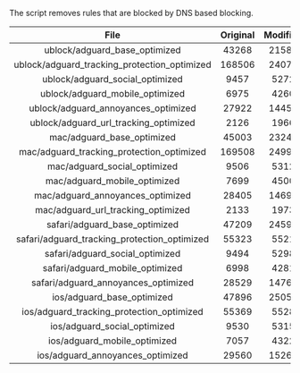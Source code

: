 The script removes rules that are blocked by DNS based blocking.


| File | Original | Modified |
|:----:|:-----:|:-----:|
| ublock/adguard_base_optimized | 43268 | 21587 |
| ublock/adguard_tracking_protection_optimized | 168506 | 24078 |
| ublock/adguard_social_optimized | 9457 | 5272 |
| ublock/adguard_mobile_optimized | 6975 | 4260 |
| ublock/adguard_annoyances_optimized | 27922 | 14456 |
| ublock/adguard_url_tracking_optimized | 2126 | 1966 |
| mac/adguard_base_optimized | 45003 | 23243 |
| mac/adguard_tracking_protection_optimized | 169508 | 24990 |
| mac/adguard_social_optimized | 9506 | 5312 |
| mac/adguard_mobile_optimized | 7699 | 4500 |
| mac/adguard_annoyances_optimized | 28405 | 14691 |
| mac/adguard_url_tracking_optimized | 2133 | 1973 |
| safari/adguard_base_optimized | 47209 | 24596 |
| safari/adguard_tracking_protection_optimized | 55323 | 5521 |
| safari/adguard_social_optimized | 9494 | 5298 |
| safari/adguard_mobile_optimized | 6998 | 4281 |
| safari/adguard_annoyances_optimized | 28529 | 14768 |
| ios/adguard_base_optimized | 47896 | 25056 |
| ios/adguard_tracking_protection_optimized | 55369 | 5528 |
| ios/adguard_social_optimized | 9530 | 5315 |
| ios/adguard_mobile_optimized | 7057 | 4322 |
| ios/adguard_annoyances_optimized | 29560 | 15261 |